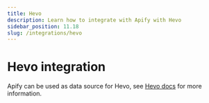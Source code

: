 ```yaml
---
title: Hevo
description: Learn how to integrate with Apify with Hevo
sidebar_position: 11.18
slug: /integrations/hevo
---
```


# Hevo integration

Apify can be used as data source for Hevo, see [Hevo docs](https://docs.hevodata.com/sources/engg-analytics/apify/) for more information.
